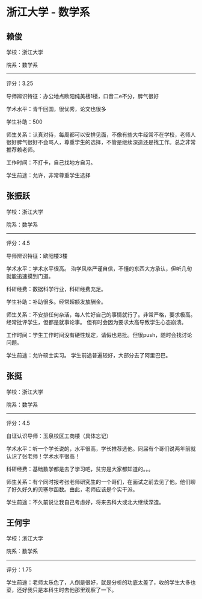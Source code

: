# 浙江大学 - 数学系

## 赖俊

学校：浙江大学

院系：数学系

* * *

评分：3.25

导师辨识特征：办公地点欧阳纯美楼1楼，口音二e不分，脾气很好

学术水平：青千回国，很优秀，论文也很多

学生补助：500

师生关系：认真对待，每周都可以安排见面，不像有些大牛经常不在学校，老师人很好脾气很好不会骂人，尊重学生的选择，不管是继续深造还是找工作。总之非常推荐赖老师。

工作时间：不打卡，自己找地方自习。

学生前途：允许，非常尊重学生选择

## 张振跃

学校：浙江大学

院系：数学系

* * *

评分：4.5

导师辨识特征：欧阳楼3楼

学术水平：学术水平很高。 治学风格严谨自信，不懂的东西大方承认，但听几句就能迅速摸到门道。

科研经费：数据科学行业，科研经费充足。

学生补助：补助很多。经常超额发放酬金。

师生关系：不安排任何杂活，每人忙好自己的事情就行了。非常严格，要求极高。经常批评学生，但都是就事论事。 但有时会因为要求太高导致学生心态崩溃。

工作时间：学生工作时间没有硬性规定，请假也易批。但很push，随时会找讨论问题。

学生前途：允许硕士实习。 学生前途普遍较好，大部分去了阿里巴巴。

## 张挺

学校：浙江大学

院系：数学系

* * *

评分：4.5

自证认识导师：玉泉校区工商楼（具体忘记）

学术水平：听一个学长说的，水平很高，学长推荐选他。同届有个哥们说两年前就认识了张老师！学术水平很高！

科研经费：基础数学都是去了学习吧，贫穷是大家都知道的。。。

师生关系：有个同时报考张老师研究生的一个哥们，在面试之前去见了他。他们聊了好久好久的贝塞尔函数。由此，老师应该是个实干派。

学生前途：不久前说让我自己考虑好，将来去科大或北大继续深造。

## 王何宇

学校：浙江大学

院系：数学系

* * *

评分：1.75

学生前途：老师太乐色了，人倒是很好，就是分析的功底太差了，收的学生大多也菜，还好我只是本科生时去他那里观察了一下。
